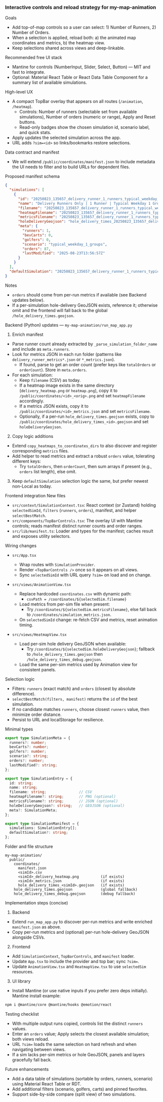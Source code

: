 ### Interactive controls and reload strategy for my-map-animation

Goals
- Add top-of-map controls so a user can select: 1) Number of Runners, 2) Number of Orders.
- When a selection is applied, reload both: a) the animated map coordinates and metrics, b) the heatmap view.
- Keep selections shared across views and deep-linkable.

Recommended free UI stack
- Mantine for controls (NumberInput, Slider, Select, Button) — MIT and fast to integrate.
- Optional: Material React Table or React Data Table Component for a summary list of available simulations.

High-level UX
- A compact TopBar overlay that appears on all routes (`/animation`, `/heatmap`).
  - Controls: Number of runners (selectable set from available simulations), Number of orders (numeric or range), Apply and Reset buttons.
  - Read-only badges show the chosen simulation id, scenario label, and quick stats.
- Apply updates the selected simulation across the app.
- URL adds `?sim=<id>` so links/bookmarks restore selections.

Data contract and manifest
- We will extend `/public/coordinates/manifest.json` to include metadata the UI needs to filter and to build URLs for dependent files.

Proposed manifest schema
```json
{
  "simulations": [
    {
      "id": "20250823_135657_delivery_runner_1_runners_typical_weekday_1_groups_run_01_coordinates",
      "name": "Delivery Runners Only | 1 Runner | Typical Weekday 1 Groups | RUN_01 | GPS Coordinates",
      "filename": "20250823_135657_delivery_runner_1_runners_typical_weekday_1_groups_run_01_coordinates.csv",
      "heatmapFilename": "20250823_135657_delivery_runner_1_runners_typical_weekday_1_groups_run_01_coordinates_delivery_heatmap.png",
      "metricsFilename": "20250823_135657_delivery_runner_1_runners_typical_weekday_1_groups_run_01_coordinates_metrics.json",
      "holeDeliveryGeojson": "hole_delivery_times_20250823_135657_delivery_runner_1_runners_typical_weekday_1_groups_run_01.geojson",
      "meta": {
        "runners": 1,
        "bevCarts": 0,
        "golfers": 0,
        "scenario": "typical_weekday_1_groups",
        "orders": 87,
        "lastModified": "2025-08-23T13:56:57Z"
      }
    }
  ],
  "defaultSimulation": "20250823_135657_delivery_runner_1_runners_typical_weekday_1_groups_run_01_coordinates"
}
```

Notes
- `orders` should come from per-run metrics if available (see Backend updates below).
- If a per-simulation hole-delivery GeoJSON exists, reference it; otherwise omit and the frontend will fall back to the global `/hole_delivery_times.geojson`.

Backend (Python) updates — `my-map-animation/run_map_app.py`
1) Enrich manifest
- Parse runner count already extracted by `_parse_simulation_folder_name` and include as `meta.runners`.
- Look for metrics JSON in each run folder (patterns like `delivery_runner_metrics*.json` or `*_metrics.json`).
  - If found, parse to get an order count (prefer keys like `totalOrders` or `orderCount`). Store in `meta.orders`.
- For each simulation:
  - Keep `filename` (CSV) as today.
  - If a heatmap image exists in the same directory (`delivery_heatmap.png` or `heatmap.png`), copy it to `/public/coordinates/<id>_<orig>.png` and set `heatmapFilename` accordingly.
  - If a metrics JSON exists, copy it to `/public/coordinates/<id>_metrics.json` and set `metricsFilename`.
  - Optionally, if a per-run `hole_delivery_times.geojson` exists, copy to `/public/coordinates/hole_delivery_times_<id>.geojson` and set `holeDeliveryGeojson`.

2) Copy logic additions
- Extend `copy_heatmaps_to_coordinates_dirs` to also discover and register corresponding `metrics` files.
- Add helper to read metrics and extract a robust `orders` value, tolerating different keys:
  - Try `totalOrders`, then `orderCount`, then sum arrays if present (e.g., `orders` list length), else omit.

3) Keep `defaultSimulation` selection logic the same, but prefer newest non-Local as today.

Frontend integration
New files
- `src/context/SimulationContext.tsx`: React context (or Zustand) holding `selectedSimId`, `filters` (`runners`, `orders`), manifest, and helper `selectBestMatch`.
- `src/components/TopBarControls.tsx`: The overlay UI with Mantine controls; reads manifest distinct runner counts and order ranges.
- `src/lib/manifest.ts`: Loader and types for the manifest; caches result and exposes utility selectors.

Wiring changes
- `src/App.tsx`
  - Wrap routes with `SimulationProvider`.
  - Render `<TopBarControls />` once so it appears on all views.
  - Sync `selectedSimId` with URL query `?sim=` on load and on change.

- `src/views/AnimationView.tsx`
  - Replace hardcoded `coordinates.csv` with dynamic path:
    - `csvPath = /coordinates/${selectedSim.filename}`
  - Load metrics from per-sim file when present:
    - Try `/coordinates/${selectedSim.metricsFilename}`, else fall back to `/coordinates/simulation_metrics.json`.
  - On `selectedSimId` change: re-fetch CSV and metrics, reset animation timing.

- `src/views/HeatmapView.tsx`
  - Load per-sim hole delivery GeoJSON when available:
    - Try `/coordinates/${selectedSim.holeDeliveryGeojson}`; fallback to `/hole_delivery_times.geojson` then `/hole_delivery_times_debug.geojson`.
  - Load the same per-sim metrics used by Animation view for consistent panels.

Selection logic
- Filters: `runners` (exact match) and `orders` (closest by absolute difference).
- `selectBestMatch(filters, manifest)` returns the `id` of the best simulation.
- If no candidate matches `runners`, choose closest `runners` value, then minimize order distance.
- Persist to URL and localStorage for resilience.

Minimal types
```ts
export type SimulationMeta = {
  runners?: number;
  bevCarts?: number;
  golfers?: number;
  scenario?: string;
  orders?: number;
  lastModified?: string;
};

export type SimulationEntry = {
  id: string;
  name: string;
  filename: string;               // CSV
  heatmapFilename?: string;       // PNG (optional)
  metricsFilename?: string;       // JSON (optional)
  holeDeliveryGeojson?: string;   // GEOJSON (optional)
  meta?: SimulationMeta;
};

export type SimulationManifest = {
  simulations: SimulationEntry[];
  defaultSimulation?: string;
};
```

Folder and file structure
```
my-map-animation/
  public/
    coordinates/
      manifest.json
      <simId>.csv
      <simId>_delivery_heatmap.png          (if exists)
      <simId>_metrics.json                  (if exists)
      hole_delivery_times_<simId>.geojson   (if exists)
    hole_delivery_times.geojson             (global fallback)
    hole_delivery_times_debug.geojson       (debug fallback)
```

Implementation steps (concise)
1) Backend
- Extend `run_map_app.py` to discover per-run metrics and write enriched `manifest.json` as above.
- Copy per-run metrics and (optional) per-run hole-delivery GeoJSON alongside CSVs.

2) Frontend
- Add `SimulationContext`, `TopBarControls`, and `manifest` loader.
- Update `App.tsx` to include the provider and top bar; sync `?sim=`.
- Update `AnimationView.tsx` and `HeatmapView.tsx` to use `selectedSim` resources.

3) UI library
- Install Mantine (or use native inputs if you prefer zero deps initially). Mantine install example:
```bash
npm i @mantine/core @mantine/hooks @emotion/react
```

Testing checklist
- With multiple output runs copied, controls list the distinct `runners` values.
- Enter an `orders` value; Apply selects the closest available simulation; both views reload.
- URL `?sim=` loads the same selection on hard refresh and when navigating between views.
- If a sim lacks per-sim metrics or hole GeoJSON, panels and layers gracefully fall back.

Future enhancements
- Add a data table of simulations (sortable by orders, runners, scenario) using Material React Table or RDT.
- Add additional filters (scenario, golfers, carts) and pinned favorites.
- Support side-by-side compare (split view) of two simulations.


